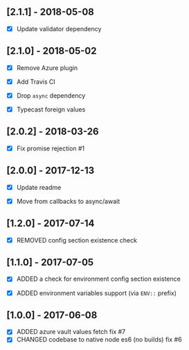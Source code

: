 [2.1.1] - 2018-05-08
--------------------
- [x] Update validator dependency


[2.1.0] - 2018-05-02
--------------------
- [x] Remove Azure plugin
- [x] Add Travis CI
- [x] Drop `async` dependency
- [x] Typecast foreign values


[2.0.2] - 2018-03-26
--------------------
- [x] Fix promise rejection #1


[2.0.0] - 2017-12-13
--------------------
- [x] Update readme
- [x] Move from callbacks to async/await


[1.2.0] - 2017-07-14
--------------------
- [x] REMOVED config section existence check


[1.1.0] - 2017-07-05
--------------------
- [x] ADDED a check for environment config section existence
- [x] ADDED environment variables support (via `ENV::` prefix)


[1.0.0] - 2017-06-08
--------------------
- [x] ADDED azure vault values fetch fix #7
- [x] CHANGED codebase to native node es6 (no builds) fix #6
